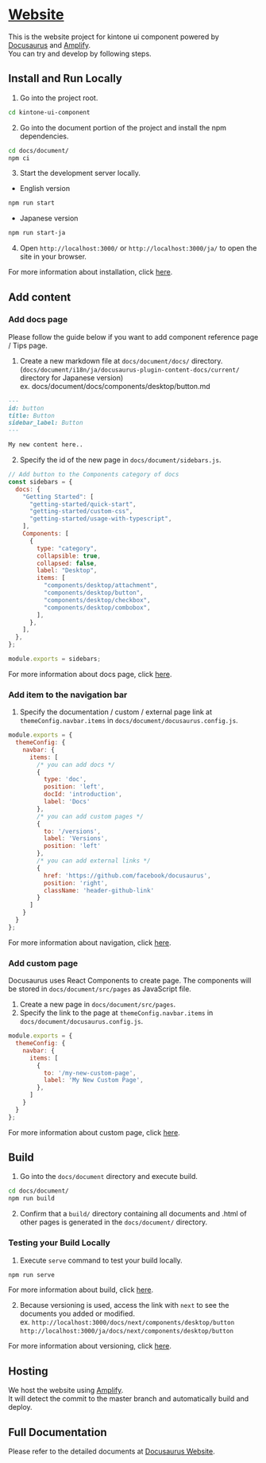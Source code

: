 # [Website](https://ui-component.kintone.dev/)

This is the website project for kintone ui component powered by [Docusaurus](https://docusaurus.io/) and [Amplify](https://aws.amazon.com/amplify/).<br>
You can try and develop by following steps.

## Install and Run Locally

1. Go into the project root.

```sh
cd kintone-ui-component
```

2. Go into the document portion of the project and install the npm dependencies.

```sh
cd docs/document/
npm ci
```

3. Start the development server locally.

- English version
```sh
npm run start
```

- Japanese version
```sh
npm run start-ja
```

4. Open `http://localhost:3000/` or `http://localhost:3000/ja/` to open the site in your browser.

For more information about installation, click [here](https://docusaurus.io/docs/installation).

## Add content

### Add docs page

Please follow the guide below if you want to add component reference page / Tips page.

1. Create a new markdown file at `docs/document/docs/` directory. (`docs/document/i18n/ja/docusaurus-plugin-content-docs/current/` directory for Japanese version)<br>
ex. docs/document/docs/components/desktop/button.md

```markdown
---
id: button
title: Button
sidebar_label: Button
---

My new content here..
```

2. Specify the id of the new page in `docs/document/sidebars.js`.

```js
// Add button to the Components category of docs
const sidebars = {
  docs: {
    "Getting Started": [
      "getting-started/quick-start",
      "getting-started/custom-css",
      "getting-started/usage-with-typescript",
    ],
    Components: [
      {
        type: "category",
        collapsible: true,
        collapsed: false,
        label: "Desktop",
        items: [
          "components/desktop/attachment",
          "components/desktop/button",
          "components/desktop/checkbox",
          "components/desktop/combobox",
        ],
      },
    ],
  },
};

module.exports = sidebars;
```

For more information about docs page, click [here](https://docusaurus.io/docs/create-doc).

### Add item to the navigation bar

1. Specify the documentation / custom / external page link at `themeConfig.navbar.items` in `docs/document/docusaurus.config.js`.

```js
module.exports = {
  themeConfig: {
    navbar: {
      items: [
        /* you can add docs */
        {
          type: 'doc',
          position: 'left',
          docId: 'introduction',
          label: 'Docs'
        },
        /* you can add custom pages */
        {
          to: '/versions',
          label: 'Versions',
          position: 'left'
        },
        /* you can add external links */
        {
          href: 'https://github.com/facebook/docusaurus',
          position: 'right',
          className: 'header-github-link'
        }
      ]
    }
  }
};
```

For more information about navigation, click [here](https://docusaurus.io/docs/api/themes/configuration#navbar-items).

### Add custom page

Docusaurus uses React Components to create page.
The components will be stored in `docs/document/src/pages` as JavaScript file.

1. Create a new page in `docs/document/src/pages`.
2. Specify the link to the page at `themeConfig.navbar.items` in `docs/document/docusaurus.config.js`.

```js
module.exports = {
  themeConfig: {
    navbar: {
      items: [
        {
          to: '/my-new-custom-page',
          label: 'My New Custom Page',
        },
      ]
    }
  }
};
```

For more information about custom page, click [here](https://docusaurus.io/docs/creating-pages).

## Build

1. Go into the `docs/document` directory and execute build.

```sh
cd docs/document/
npm run build
```

2. Confirm that a `build/` directory containing all documents and .html of other pages is generated in the `docs/document/` directory.

### Testing your Build Locally

1. Execute `serve` command to test your build locally.

```sh
npm run serve
```

For more information about build, click [here](https://docusaurus.io/docs/deployment).

2. Because versioning is used, access the link with `next` to see the documents you added or modified.<br>
ex. `http://localhost:3000/docs/next/components/desktop/button` <br>
`http://localhost:3000/ja/docs/next/components/desktop/button`

For more information about versioning, click [here](https://docusaurus.io/docs/versioning).

## Hosting

We host the website using [Amplify](https://aws.amazon.com/amplify/).<br>
It will detect the commit to the master branch and automatically build and deploy.

## Full Documentation

Please refer to the detailed documents at [Docusaurus Website](https://docusaurus.io/).
